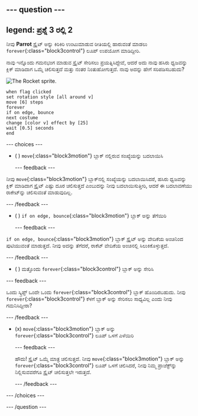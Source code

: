 --- question ---
---
legend: ಪ್ರಶ್ನೆ 3 ರಲ್ಲಿ 2
---

ನೀವು **Parrot** ಸ್ಪ್ರೈಟ್ ಅನ್ನು ಕಿರಿಕಿರಿ ಉಂಟುಮಾಡುವ ರೀತಿಯಲ್ಲಿ ಹಾರುವಂತೆ ಮಾಡಲು `forever`{:class="block3control"} ಲೂಪ್ ಉಪಯೋಗ ಮಾಡಿದ್ದೀರಿ.

ನಾವು ಇನ್ನೊಂದು ಗಮನಭಂಗ ಮಾಡುವ ಸ್ಪ್ರೈಟ್‌ ಸೇರಿಸಲು ಪ್ರಯತ್ನಿಸಿದ್ದೇವೆ, ಆದರೆ ಅದು ನಾವು ಹಸಿರು ಧ್ವಜವನ್ನು ಕ್ಲಿಕ್ ಮಾಡಿದಾಗ ಒಮ್ಮೆ ಚಲಿಸುತ್ತದೆ ಮತ್ತು ನಂತರ ನಿಂತುಹೋಗುತ್ತದೆ. ನಾವು ಅದನ್ನು ಹೇಗೆ ಸರಿಪಡಿಸಬಹುದು?

![The Rocket sprite.](images/rocket-sprite.png)

```blocks3
when flag clicked
set rotation style [all around v] 
move [6] steps 
forever 
if on edge, bounce 
next costume 
change [color v] effect by [25] 
wait [0.5] seconds 
end
```

--- choices ---

- ( ) `move`{:class="block3motion"} ಬ್ಲಾಕ್ ನಲ್ಲಿರುವ ಸಂಖ್ಯೆಯನ್ನು ಬದಲಾಯಿಸಿ

  --- feedback ---

ನೀವು `move`{:class="block3motion"} ಬ್ಲಾಕ್‌ನಲ್ಲಿ ಸಂಖ್ಯೆಯನ್ನು ಬದಲಾಯಿಸಿದರೆ, ಹಸಿರು ಧ್ವಜವನ್ನು ಕ್ಲಿಕ್ ಮಾಡಿದಾಗ ಸ್ಪ್ರೈಟ್ ಎಷ್ಟು ದೂರ ಚಲಿಸುತ್ತದೆ ಎಂಬುದನ್ನು ನೀವು ಬದಲಾಯಿಸುತ್ತೀರಿ, ಆದರೆ ಈ ಬದಲಾವಣೆಯು ರಾಕೇಟ್‌ನ್ನು ಚಲಿಸುವಂತೆ ಮಾಡುವುದಿಲ್ಲ.

  --- /feedback ---

- ( ) `if on edge, bounce`{:class="block3motion"} ಬ್ಲಾಕ್ ಅನ್ನು ತೆಗೆಯಿರಿ

  --- feedback ---

`if on edge, bounce`{:class="block3motion"} ಬ್ಲಾಕ್ ಸ್ಪ್ರೈಟ್ ಅನ್ನು ವೇದಿಕೆಯ ಅಂಚಿನಿಂದ ಪುಟಿಯುವಂತೆ ಮಾಡುತ್ತದೆ. ನೀವು ಅದನ್ನು ತೆಗೆದರೆ, ರಾಕೆಟ್ ವೇದಿಕೆಯ ಅಂಚಿನಲ್ಲಿ ಸಿಲುಕಿಕೊಳ್ಳುತ್ತದೆ.

  --- /feedback ---

- ( ) ಮತ್ತೊಂದು `forever`{:class="block3control"} ಬ್ಲಾಕ್ ಅನ್ನು ಸೇರಿಸಿ

--- feedback ---

ಒಂದು ಸ್ಕ್ರಿಪ್ಟ್ ಒಂದೇ ಒಂದು `forever`{:class="block3control"} ಬ್ಲಾಕ್ ಹೊಂದಿರಬಹುದು. ನೀವು `forever`{:class="block3control"} ಕೆಳಗೆ ಬ್ಲಾಕ್ ಅನ್ನು ಸೇರಿಸಲು ಸಾಧ್ಯವಿಲ್ಲ ಎಂದು ನೀವು ಗಮನಿಸಿದ್ದೀರಾ?

--- /feedback ---

- (x) `move`{:class="block3motion"} ಬ್ಲಾಕ್ ಅನ್ನು `forever`{:class="block3control"} ಲೂಪ್ ಒಳಗೆ ಎಳೆಯಿರಿ

  --- feedback ---

  ಹೌದು! ಸ್ಪ್ರೈಟ್ ಒಮ್ಮೆ ಮಾತ್ರ ಚಲಿಸುತ್ತದೆ. ನೀವು `move`{:class="block3motion"} ಬ್ಲಾಕ್ ಅನ್ನು `forever`{:class="block3control"} ಲೂಪ್ ಒಳಗೆ ಚಲಿಸಿದರೆ, ನೀವು ನಿಮ್ಮ ಪ್ರಾಜೆಕ್ಟ್‌ನ್ನು ನಿಲ್ಲಿಸುವವರೆಗೂ ಸ್ಪ್ರೈಟ್ ಚಲಿಸುತ್ತಲೇ ಇರುತ್ತದೆ.

  --- /feedback ---

--- /choices ---

--- /question ---
